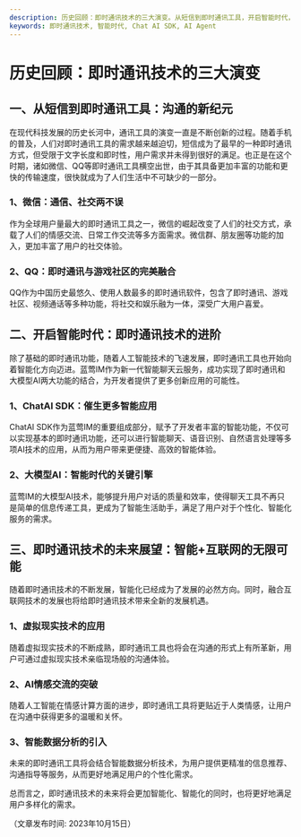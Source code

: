 ```yaml
---
description: 历史回顾：即时通讯技术的三大演变。从短信到即时通讯工具，开启智能时代，展望即时通讯技术的未来。
keywords: 即时通讯技术, 智能时代, Chat AI SDK, AI Agent
---
```

# 历史回顾：即时通讯技术的三大演变

## 一、从短信到即时通讯工具：沟通的新纪元

在现代科技发展的历史长河中，通讯工具的演变一直是不断创新的过程。随着手机的普及，人们对即时通讯工具的需求越来越迫切，短信成为了最早的一种即时通讯方式，但受限于文字长度和即时性，用户需求并未得到很好的满足。也正是在这个时期，诸如微信、QQ等即时通讯工具横空出世，由于其具备更加丰富的功能和更快的传输速度，很快就成为了人们生活中不可缺少的一部分。

### 1、微信：通信、社交两不误

作为全球用户量最大的即时通讯工具之一，微信的崛起改变了人们的社交方式，承载了人们的情感交流、日常工作交流等多方面需求。微信群、朋友圈等功能的加入，更加丰富了用户的社交体验。

### 2、QQ：即时通讯与游戏社区的完美融合

QQ作为中国历史最悠久、使用人数最多的即时通讯软件，包含了即时通讯、游戏社区、视频通话等多种功能，将社交和娱乐融为一体，深受广大用户喜爱。

## 二、开启智能时代：即时通讯技术的进阶

除了基础的即时通讯功能，随着人工智能技术的飞速发展，即时通讯工具也开始向着智能化方向迈进。蓝莺IM作为新一代智能聊天云服务，成功实现了即时通讯和大模型AI两大功能的结合，为开发者提供了更多创新应用的可能性。

### 1、ChatAI SDK：催生更多智能应用

ChatAI SDK作为蓝莺IM的重要组成部分，赋予了开发者丰富的智能功能，不仅可以实现基本的即时通讯功能，还可以进行智能聊天、语音识别、自然语言处理等多项AI技术的应用，从而为用户带来更便捷、高效的智能体验。

### 2、大模型AI：智能时代的关键引擎

蓝莺IM的大模型AI技术，能够提升用户对话的质量和效率，使得聊天工具不再只是简单的信息传递工具，更成为了智能生活助手，满足了用户对于个性化、智能化服务的需求。

## 三、即时通讯技术的未来展望：智能+互联网的无限可能

随着即时通讯技术的不断发展，智能化已经成为了发展的必然方向。同时，融合互联网技术的发展也将给即时通讯技术带来全新的发展机遇。

### 1、虚拟现实技术的应用

随着虚拟现实技术的不断成熟，即时通讯工具也将会在沟通的形式上有所革新，用户可通过虚拟现实技术亲临现场般的沟通体验。

### 2、AI情感交流的突破

随着人工智能在情感计算方面的进步，即时通讯工具将更贴近于人类情感，让用户在沟通中获得更多的温暖和关怀。

### 3、智能数据分析的引入

未来的即时通讯工具将会结合智能数据分析技术，为用户提供更精准的信息推荐、沟通指导等服务，从而更好地满足用户的个性化需求。

总而言之，即时通讯技术的未来将会更加智能化、智能化的同时，也将更好地满足用户多样化的需求。

（文章发布时间: 2023年10月15日）